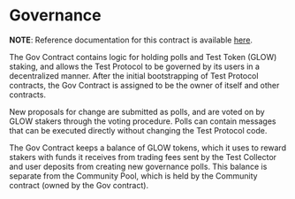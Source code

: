 # Governance

**NOTE**: Reference documentation for this contract is available [here](https://app.gitbook.com/@anchor-protocol/s/anchor-2/smart-contracts/anchor-token/gov).

The Gov Contract contains logic for holding polls and Test Token (GLOW) staking, and allows the Test Protocol to be governed by its users in a decentralized manner. After the initial bootstrapping of Test Protocol contracts, the Gov Contract is assigned to be the owner of itself and other contracts.

New proposals for change are submitted as polls, and are voted on by GLOW stakers through the voting procedure. Polls can contain messages that can be executed directly without changing the Test Protocol code.

The Gov Contract keeps a balance of GLOW tokens, which it uses to reward stakers with funds it receives from trading fees sent by the Test Collector and user deposits from creating new governance polls. This balance is separate from the Community Pool, which is held by the Community contract (owned by the Gov contract).
